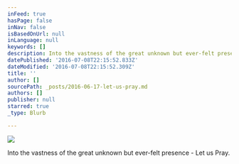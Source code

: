 ```yaml
---
inFeed: true
hasPage: false
inNav: false
isBasedOnUrl: null
inLanguage: null
keywords: []
description: Into the vastness of the great unknown but ever-felt presence - Let us Pray.
datePublished: '2016-07-08T22:15:52.833Z'
dateModified: '2016-07-08T22:15:52.309Z'
title: ''
author: []
sourcePath: _posts/2016-06-17-let-us-pray.md
authors: []
publisher: null
starred: true
_type: Blurb

---
```

![](https://the-grid-user-content.s3-us-west-2.amazonaws.com/903bc7d5-364c-4188-b5cd-311d76eff785.gif)

Into the vastness of the great unknown but ever-felt presence - Let us Pray.